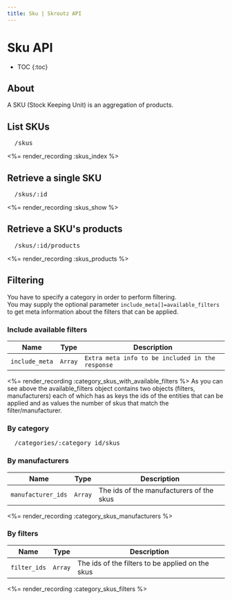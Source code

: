 ```yaml
---
title: Sku | Skroutz API
---
```


# Sku API

* TOC
{:toc}

## About

A SKU (Stock Keeping Unit) is an aggregation of products.

## List SKUs

<pre class="terminal">
  /skus
</pre>

<%= render_recording :skus_index %>

## Retrieve a single SKU

<pre class="terminal">
  /skus/:id
</pre>

<%= render_recording :skus_show %>

## Retrieve a SKU's products

<pre class="terminal">
  /skus/:id/products
</pre>

<%= render_recording :skus_products %>

## Filtering

You have to specify a category in order to perform filtering.  
You may supply the optional parameter `include_meta[]=available_filters`
to get meta information about the filters that can be applied.

### Include available filters

Name | Type | Description
-----| -----| -----------
`include_meta` | `Array` | `Extra meta info to be included in the response`

<%= render_recording :category_skus_with_available_filters %>
As you can see above the available_filters object contains two objects
(filters, manufacturers) each of which has as keys the ids of the
entities that can be applied and as values the number of skus that match
the filter/manufacturer.

### By category

<pre class="terminal">
  /categories/:category_id/skus
</pre>

### By manufacturers

Name | Type | Description
-----| -----| -----------
`manufacturer_ids` | `Array` | The ids of the manufacturers of the skus

<%= render_recording :category_skus_manufacturers %>

### By filters

Name | Type | Description
-----| -----| -----------
`filter_ids` | `Array` | The ids of the filters to be applied on the skus

<%= render_recording :category_skus_filters %>
